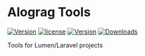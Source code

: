 # Alograg Tools

[![Version](https://img.shields.io/badge/version-v0.0.0-blue.svg)](https://github.com/alograg/tools) [![license](https://img.shields.io/github/license/alograg/tools.svg)](https://github.com/alograg/tools/blob/master/LICENSE) [![Version](http://img.shields.io/packagist/v/alograg/tools.svg)](https://packagist.org/packages/alograg/tools) [![Downloads](http://img.shields.io/packagist/dm/alograg/tools.svg)](https://packagist.org/packages/alograg/tools)

Tools for Lumen/Laravel projects
